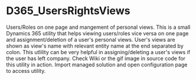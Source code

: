# D365_UsersRightsViews
Users/Roles on one page and mangement of personal views.
This is a small Dynamics 365 utility that helps viewing users/roles vice versa on one page and assignment/deletion of a user's personal views. User's views are shown as view's name with relevant entity name at the end separated by colon.
This utlility can be very helpful in assigning/deleting a user's views if the user has left company.
Check Wiki or the gif image in source code for this utility in action.
Import managed solution and open configuration page to access utility.
